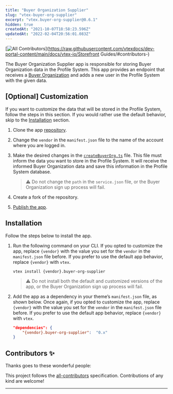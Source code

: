```yaml
---
title: "Buyer Organization Supplier"
slug: "vtex-buyer-org-supplier"
excerpt: "vtex.buyer-org-supplier@0.6.1"
hidden: true
createdAt: "2021-10-07T18:58:23.596Z"
updatedAt: "2022-02-04T20:56:01.083Z"
---
```

<!-- DOCS-IGNORE:start -->
<!-- ALL-CONTRIBUTORS-BADGE:START - Do not remove or modify this section -->
[![All Contributors](https://img.shields.io/badge/all_contributors-0-orange.svg?style=flat-square)](https://raw.githubusercontent.com/vtexdocs/dev-portal-content/main/docs/vtex-io/Storefront Guides/#contributors-)
<!-- ALL-CONTRIBUTORS-BADGE:END -->
<!-- DOCS-IGNORE:end -->


The Buyer Organization Supplier app is responsible for storing Buyer Organization data in the Profile System. This app provides an endpoint that receives a [Buyer Organization](https://github.com/vtex-apps/buyer-org-supplier/blob/ec15a9b202f48c4ab94095b02348e70eebde5583/node/typings/buyerOrgService.d.ts) and adds a new user in the Profile System with the given data.

## [Optional] Customization

If you want to customize the data that will be stored in the Profile System, follow the steps in this section. If you would rather use the default behavior, skip to the [Installation](#installation) section.

1. Clone the app [repository](https://github.com/vtex-apps/buyer-org-supplier).
2. Change the `vendor` in the `manifest.json` file to the name of the account where you are logged in.
3. Make the desired changes in the [`createBuyerOrg.ts`](https://github.com/vtex-apps/buyer-org-supplier/blob/main/node/routes/createBuyerOrg.ts) file. This file must inform the data you want to store in the Profile System. It will receive the informed Buyer Organization data and save this information in the Profile System database.
    >⚠️ Do not change the `path` in the `service.json` file, or the Buyer Organization sign up process will fail.

4. Create a fork of the repository.
5. [Publish the app](https://developers.vtex.com/vtex-developer-docs/docs/vtex-io-documentation-publishing-an-app).


## Installation

Follow the steps below to install the app.

1. Run the following command on your CLI. If you opted to customize the app, replace `{vendor}` with the value you set for the `vendor` in the `manifest.json` file before. If you prefer to use the default app behavior, replace `{vendor}` with `vtex`.

    ```
    vtex install {vendor}.buyer-org-supplier
    ```

    >⚠️ Do not install both the default and customized versions of the app, or the Buyer Organization sign up process will fail.

2. Add the app as a dependency in your theme’s `manifest.json` file, as shown below. Once again, if you opted to customize the app, replace `{vendor}` with the value you set for the `vendor` in the `manifest.json` file before. If you prefer to use the default app behavior, replace `{vendor}` with `vtex`.

    ```json
    "dependencies": {
        "{vendor}.buyer-org-supplier":  "0.x"
    }
    ```


## Contributors ✨

Thanks goes to these wonderful people:

<!-- ALL-CONTRIBUTORS-LIST:START - Do not remove or modify this section -->
<!-- prettier-ignore-start -->
<!-- markdownlint-disable -->
<!-- markdownlint-enable -->
<!-- prettier-ignore-end -->
<!-- ALL-CONTRIBUTORS-LIST:END -->

This project follows the [all-contributors](https://github.com/all-contributors/all-contributors) specification. Contributions of any kind are welcome!

<!-- DOCS-IGNORE:end -->

----
